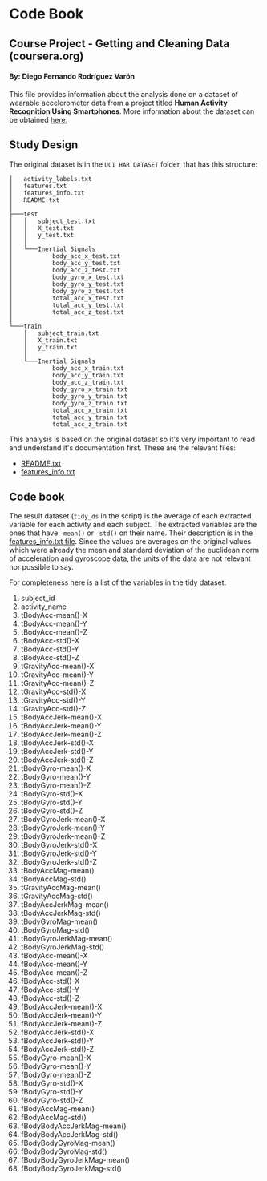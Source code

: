 # Code Book
## Course Project - Getting and Cleaning Data (coursera.org) 
#### By: Diego Fernando Rodríguez Varón

This file provides information about the analysis done on a dataset of wearable 
accelerometer data from a project titled __Human Activity Recognition Using 
Smartphones__. More information about the dataset can be obtained [here.](http://archive.ics.uci.edu/ml/datasets/Human+Activity+Recognition+Using+Smartphones)

## Study Design 

The original dataset is in the `UCI HAR DATASET` folder, that has this 
structure:
```
│   activity_labels.txt
│   features.txt
│   features_info.txt
│   README.txt
│
├───test
│   │   subject_test.txt
│   │   X_test.txt
│   │   y_test.txt
│   │
│   └───Inertial Signals
│           body_acc_x_test.txt
│           body_acc_y_test.txt
│           body_acc_z_test.txt
│           body_gyro_x_test.txt
│           body_gyro_y_test.txt
│           body_gyro_z_test.txt
│           total_acc_x_test.txt
│           total_acc_y_test.txt
│           total_acc_z_test.txt
│
└───train
    │   subject_train.txt
    │   X_train.txt
    │   y_train.txt
    │
    └───Inertial Signals
            body_acc_x_train.txt
            body_acc_y_train.txt
            body_acc_z_train.txt
            body_gyro_x_train.txt
            body_gyro_y_train.txt
            body_gyro_z_train.txt
            total_acc_x_train.txt
            total_acc_y_train.txt
            total_acc_z_train.txt
```
This analysis is based on the original dataset so it's very important to 
read and understand it's documentation first. These are the relevant files:
- [README.txt](UCI&#32;HAR&#32;Dataset/README.txt)
- [features_info.txt](UCI&#32;HAR&#32;Dataset/features_info.txt)

## Code book

The result dataset (`tidy_ds` in the script) is the average of each extracted 
variable for each activity and each subject. The extracted variables are the 
ones that have `-mean()` or `-std()` on their name. Their description is in the 
[features_info.txt file](UCI&#32;HAR&#32;Dataset/features_info.txt). Since the values are averages on 
the  original values which were already the mean and standard deviation of the 
euclidean norm of acceleration and gyroscope data, the units of the data are not 
relevant nor possible to say.

For completeness here is a list of the variables in the tidy dataset:

1. subject_id
1. activity_name
1. tBodyAcc-mean()-X
1. tBodyAcc-mean()-Y
1. tBodyAcc-mean()-Z
1. tBodyAcc-std()-X
1. tBodyAcc-std()-Y
1. tBodyAcc-std()-Z
1. tGravityAcc-mean()-X
1. tGravityAcc-mean()-Y
1. tGravityAcc-mean()-Z
1. tGravityAcc-std()-X
1. tGravityAcc-std()-Y
1. tGravityAcc-std()-Z
1. tBodyAccJerk-mean()-X
1. tBodyAccJerk-mean()-Y
1. tBodyAccJerk-mean()-Z
1. tBodyAccJerk-std()-X
1. tBodyAccJerk-std()-Y
1. tBodyAccJerk-std()-Z
1. tBodyGyro-mean()-X
1. tBodyGyro-mean()-Y
1. tBodyGyro-mean()-Z
1. tBodyGyro-std()-X
1. tBodyGyro-std()-Y
1. tBodyGyro-std()-Z
1. tBodyGyroJerk-mean()-X
1. tBodyGyroJerk-mean()-Y
1. tBodyGyroJerk-mean()-Z
1. tBodyGyroJerk-std()-X
1. tBodyGyroJerk-std()-Y
1. tBodyGyroJerk-std()-Z
1. tBodyAccMag-mean()
1. tBodyAccMag-std()
1. tGravityAccMag-mean()
1. tGravityAccMag-std()
1. tBodyAccJerkMag-mean()
1. tBodyAccJerkMag-std()
1. tBodyGyroMag-mean()
1. tBodyGyroMag-std()
1. tBodyGyroJerkMag-mean()
1. tBodyGyroJerkMag-std()
1. fBodyAcc-mean()-X
1. fBodyAcc-mean()-Y
1. fBodyAcc-mean()-Z
1. fBodyAcc-std()-X
1. fBodyAcc-std()-Y
1. fBodyAcc-std()-Z
1. fBodyAccJerk-mean()-X
1. fBodyAccJerk-mean()-Y
1. fBodyAccJerk-mean()-Z
1. fBodyAccJerk-std()-X
1. fBodyAccJerk-std()-Y
1. fBodyAccJerk-std()-Z
1. fBodyGyro-mean()-X
1. fBodyGyro-mean()-Y
1. fBodyGyro-mean()-Z
1. fBodyGyro-std()-X
1. fBodyGyro-std()-Y
1. fBodyGyro-std()-Z
1. fBodyAccMag-mean()
1. fBodyAccMag-std()
1. fBodyBodyAccJerkMag-mean()
1. fBodyBodyAccJerkMag-std()
1. fBodyBodyGyroMag-mean()
1. fBodyBodyGyroMag-std()
1. fBodyBodyGyroJerkMag-mean()
1. fBodyBodyGyroJerkMag-std()